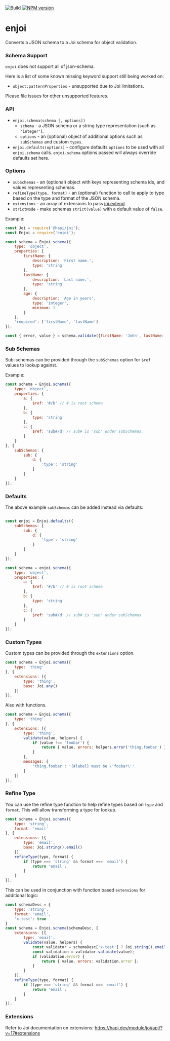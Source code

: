 ![Build](https://github.com/tlivings/enjoi/workflows/Node.js%20CI/badge.svg) [![NPM version](https://badge.fury.io/js/enjoi.png)](http://badge.fury.io/js/enjoi)

# enjoi

Converts a JSON schema to a Joi schema for object validation.

### Schema Support

`enjoi` does not support all of json-schema.

Here is a list of some known missing keyword support still being worked on:

- `object:patternProperties` - unsupported due to Joi limitations.

Please file issues for other unsupported features.

### API

- `enjoi.schema(schema [, options])`
    - `schema` - a JSON schema or a string type representation (such as `'integer'`).
    - `options` - an (optional) object of additional options such as `subSchemas` and custom `types`.
- `enjoi.defaults(options)` - configure defaults `options` to be used with all `enjoi.schema` calls. `enjoi.schema` options passed will always override defaults set here.

### Options

- `subSchemas` - an (optional) object with keys representing schema ids, and values representing schemas.
- `refineType(type, format)` - an (optional) function to call to apply to type based on the type and format of the JSON schema.
- `extensions` - an array of extensions to pass [joi.extend](https://github.com/hapijs/joi/blob/master/API.md#extendextension).
- `strictMode` - make schemas `strict(value)` with a default value of `false`.

Example:

```javascript
const Joi = require('@hapi/joi');
const Enjoi = require('enjoi');

const schema = Enjoi.schema({
    type: 'object',
    properties: {
        firstName: {
            description: 'First name.',
            type: 'string'
        },
        lastName: {
            description: 'Last name.',
            type: 'string'
        },
        age: {
            description: 'Age in years',
            type: 'integer',
            minimum: 1
        }
    },
    'required': ['firstName', 'lastName']
});

const { error, value } = schema.validate({firstName: 'John', lastName: 'Doe', age: 45});
```

### Sub Schemas

Sub-schemas can be provided through the `subSchemas` option for `$ref` values to lookup against.

Example:

```javascript
const schema = Enjoi.schema({
    type: 'object',
    properties: {
        a: {
            $ref: '#/b' // # is root schema
        },
        b: {
            type: 'string'
        },
        c: {
            $ref: 'sub#/d' // sub# is 'sub' under subSchemas.
        }
    }
}, {
    subSchemas: {
        sub: {
            d: {
                'type': 'string'
            }
        }
    }
});
```

### Defaults

The above example `subSchemas` can be added instead via defaults:

```javascript

const enjoi = Enjoi.defaults({
    subSchemas: {
        sub: {
            d: {
                'type': 'string'
            }
        }
    }
});

const schema = enjoi.schema({
    type: 'object',
    properties: {
        a: {
            $ref: '#/b' // # is root schema
        },
        b: {
            type: 'string'
        },
        c: {
            $ref: 'sub#/d' // sub# is 'sub' under subSchemas.
        }
    }
});
```

### Custom Types

Custom types can be provided through the `extensions` option.

```javascript
const schema = Enjoi.schema({
    type: 'thing'
}, {
    extensions: [{
        type: 'thing',
        base: Joi.any()
    }]
});
```

Also with functions.

```javascript
const schema = Enjoi.schema({
    type: 'thing'
}, {
    extensions: [{
        type: 'thing',
        validate(value, helpers) {
            if (value !== 'foobar') {
                return { value, errors: helpers.error('thing.foobar') };
            }
        },
        messages: {
            'thing.foobar': '{#label} must be \'foobar\''
        }
    }]
});
```

### Refine Type

You can use the refine type function to help refine types based on `type` and `format`. This will allow transforming a type for lookup. 

```javascript
const schema = Enjoi.schema({
    type: 'string',
    format: 'email'
}, {
    extensions: [{
        type: 'email',
        base: Joi.string().email()
    }],
    refineType(type, format) {
        if (type === 'string' && format === 'email') {
            return 'email';
        }
    }
});
```

This can be used in conjunction with function based `extensions` for additional logic:

```javascript
const schemaDesc = {
    type: 'string',
    format: 'email',
    'x-test': true
}
const schema = Enjoi.schema(schemaDesc, {
    extensions: [{
        type: 'email',
        validate(value, helpers) {
            const validator = schemaDesc['x-test'] ? Joi.string().email().equal('test@example.com') : Joi.string().email();
            const validation = validator.validate(value);
            if (validation.error) {
                return { value, errors: validation.error };
            }
        }
    }],
    refineType(type, format) {
        if (type === 'string' && format === 'email') {
            return 'email';
        }
    }
});
```

### Extensions

Refer to Joi documentation on extensions: https://hapi.dev/module/joi/api/?v=17#extensions
